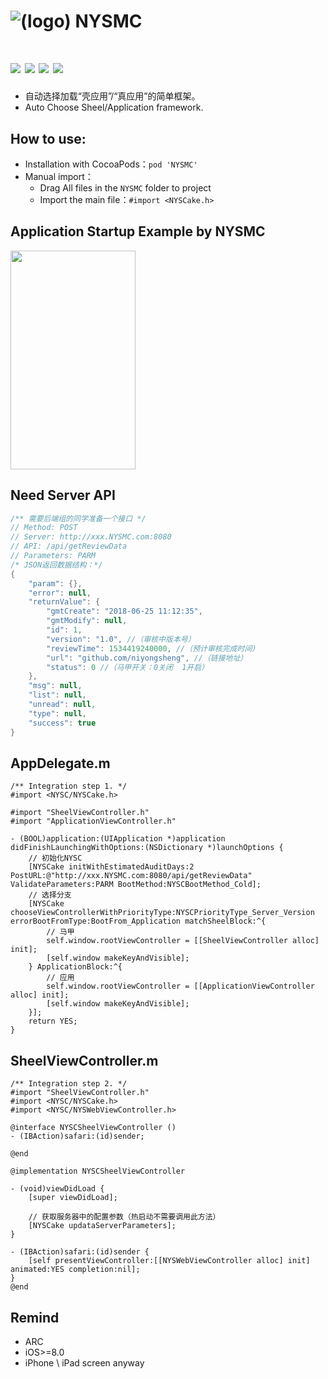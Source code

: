 ![(logo)](https://github.com/niyongsheng/NYSMC/blob/master/MC_logo.png?raw=true)
NYSMC
=
[![](https://img.shields.io/badge/platform-iOS-orange.svg)](https://developer.apple.com/ios/)
[![](https://img.shields.io/badge/pod-1.0.1-brightgreen.svg)](https://github.com/CocoaPods/CocoaPods)
[![](https://img.shields.io/badge/carthage-compatible-red.svg)](https://github.com/Carthage/Carthage)
[![](https://img.shields.io/badge/license-MIT-blue.svg)](https://github.com/niyongsheng/NYSMC/master/README.md)
===
* 自动选择加载“壳应用”/“真应用”的简单框架。
* Auto Choose Sheel/Application framework.

## <a id="How_to_use:"></a>How to use:
* Installation with CocoaPods：`pod 'NYSMC'`
* Manual import：
    * Drag All files in the `NYSMC` folder to project
    * Import the main file：`#import <NYSCake.h>`

## <a id="Application_Startup_Example_by_NYSMC"></a>Application Startup Example by NYSMC
<img src="https://raw.githubusercontent.com/niyongsheng/NYSMC/master/Demonstration.mov" width="200" height="350">

<!-- ## <a id="The_Framework_Structure_Chart_of_NYSMC"></a>The Framework Structure Chart of NYSMC
![](http://images0.cnblogs.com/blog2015/497279/201506/132232456139177.png)
<img src="http://images0.cnblogs.com/blog2015/497279/201506/141358159107893.png" width="30%" height="30%">

- `The class of non-red text` in the chart：For inheritance，to use DIY the control of refresh
- About how to DIY the control of refresh，You can refer the Class in below Chart<br> -->

## <a id="Need_Server_API"></a>Need Server API 
```java
/** 需要后端组的同学准备一个接口 */
// Method: POST
// Server: http://xxx.NYSMC.com:8080
// API: /api/getReviewData
// Parameters: PARM
/* JSON返回数据结构：*/
{
    "param": {},
    "error": null,
    "returnValue": {
        "gmtCreate": "2018-06-25 11:12:35",
        "gmtModify": null,
        "id": 1,
        "version": "1.0", //（审核中版本号）
        "reviewTime": 1534419240000, //（预计审核完成时间）
        "url": "github.com/niyongsheng", //（链接地址）
        "status": 0 //（马甲开关：0关闭  1开启）
    },
    "msg": null,
    "list": null,
    "unread": null,
    "type": null,
    "success": true
}
```

## <a id="AppDelegate.m"></a>AppDelegate.m
```objc
/** Integration step 1. */
#import <NYSC/NYSCake.h>

#import "SheelViewController.h"
#import "ApplicationViewController.h"

- (BOOL)application:(UIApplication *)application didFinishLaunchingWithOptions:(NSDictionary *)launchOptions {
    // 初始化NYSC
    [NYSCake initWithEstimatedAuditDays:2 PostURL:@"http://xxx.NYSMC.com:8080/api/getReviewData" ValidateParameters:PARM BootMethod:NYSCBootMethod_Cold];
    // 选择分支
    [NYSCake chooseViewControllerWithPriorityType:NYSCPriorityType_Server_Version errorBootFromType:BootFrom_Application matchSheelBlock:^{
    	// 马甲
        self.window.rootViewController = [[SheelViewController alloc] init];
        [self.window makeKeyAndVisible];
    } ApplicationBlock:^{
    	// 应用
        self.window.rootViewController = [[ApplicationViewController alloc] init];
        [self.window makeKeyAndVisible];
    }];
    return YES;
}
```
## <a id="SheelViewController.m"></a>SheelViewController.m
```objc
/** Integration step 2. */
#import "SheelViewController.h"
#import <NYSC/NYSCake.h>
#import <NYSC/NYSWebViewController.h>

@interface NYSCSheelViewController ()
- (IBAction)safari:(id)sender;

@end

@implementation NYSCSheelViewController

- (void)viewDidLoad {
    [super viewDidLoad];

    // 获取服务器中的配置参数（热启动不需要调用此方法）
    [NYSCake updataServerParameters];
}

- (IBAction)safari:(id)sender {
    [self presentViewController:[[NYSWebViewController alloc] init] animated:YES completion:nil];
}
@end
```

## Remind
* ARC
* iOS>=8.0
* iPhone \ iPad screen anyway
